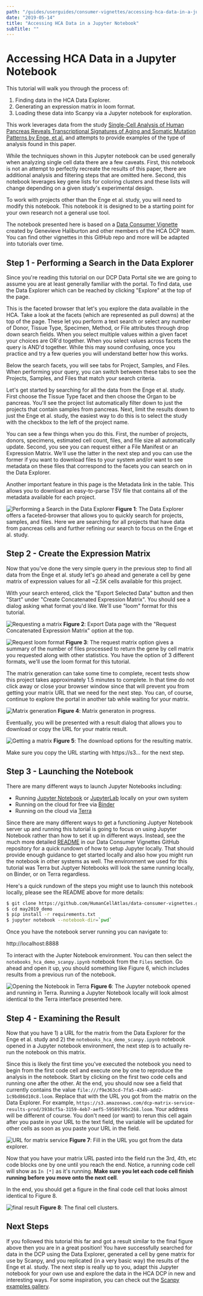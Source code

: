 ```yaml
---
path: "/guides/userguides/consumer-vignettes/accessing-hca-data-in-a-jupyter-notebook"
date: "2019-05-14"
title: "Accessing HCA Data in a Jupyter Notebook"
subTitle: ""
---
```


# Accessing HCA Data in a Jupyter Notebook

This tutorial will walk you through the process of:
 
1. Finding data in the HCA Data
Explorer.
1. Generating an expression matrix in loom format.
1. Loading these data into Scanpy via a Jupyter notebook for exploration.

This work leverages data from the study [Single-Cell Analysis of Human Pancreas Reveals Transcriptional Signatures of Aging and Somatic Mutation Patterns by Enge, et al.](https://www.ncbi.nlm.nih.gov/pmc/articles/PMC6047899/) and attempts to provide examples of the type of analysis found in this paper.  

While the techniques shown in this Jupyter notebook can be used generally when analyzing single cell data
there are a few caveats.  First, this notebook is not an attempt to perfectly recreate the results
of this paper, there are additional analysis and filtering steps that are omitted here.  Second,
this notebook leverages key gene lists for coloring clusters and these lists will change depending on a
given study's experimental design. 
 
 To work with projects other than the Enge et al. study, you
will need to modify this notebook. This notebook it is designed to be a starting point for your own research not a general use tool.

The notebook presented here is based on a [Data Consumer Vignette](https://github.com/HumanCellAtlas/data-consumer-vignettes)
created by Genevieve Haliburton and other members of the HCA DCP team.  You can find other vignettes in
this GitHub repo and more will be adapted into tutorials over time.

## Step 1 - Performing a Search in the Data Explorer

Since you're reading this tutorial on our DCP Data Portal site we are going to assume you are at least
generally familiar with the portal.  To find data, use the Data Explorer which can be reached by
clicking "Explore" at the top of the page.

This is the faceted browser that let's you explore the data available in the HCA.  Take a look at the
facets (which are represented as pull downs) at the top of the page.  These let you perform a
text search or select any number of Donor, Tissue Type, Specimen, Method, or File attributes
through drop down search fields.  When you select multiple values within a given facet your choices
are OR'd together.  When you select values across facets the query is AND'd together. While this
may sound confusing, once you practice and try a few queries you will understand better how this works.

Below the search facets, you will see tabs for Project, Samples, and Files.  When performing your query,
you can switch between these tabs to see the Projects, Samples, and Files that match your search
criteria.

Let's get started by searching for all the data from the Enge et al. study.  First choose the
Tissue Type facet and then choose the Organ to be pancreas.  You'll see the project list
automatically filter down to just the projects that contain samples from pancreas.  Next, limit the results down to just the Enge et al. study, the easiest way to do this is
to select the study with the checkbox to the left of the project name.
  
You can see a few things when
you do this.  First, the number of projects, donors, specimens, estimated cell count, files, and file
size all automatically update.  Second, you see you can request either a File Manifest or an
Expression Matrix.  We'll use the latter in the next step and you can use the former if you want to
download files to your system and/or want to see metadata on these files that correspond to the
facets you can search on in the Data Explorer.
  
Another important feature in this page is the Metadata
link in the table.  This allows you to download an easy-to-parse TSV file that contains all of
the metadata available for each project.

![Performing a Search in the Data Explorer](./_images/browser_searching.png "Search")
**Figure 1**: The Data Explorer offers a faceted-browser that allows you to quickly search for projects,
samples, and files. Here we are searching for all projects that have data from pancreas cells and
further refining our search to focus on the Enge et al. study.

## Step 2 - Create the Expression Matrix

Now that you've done the very simple query in the previous step to find all data from the Enge et al.
study let's go ahead and generate a cell by gene matrix of expression values for all ~2.5K cells
available for this project. 
 
With your search entered, click the
"Export Selected Data" button and then "Start" under "Create Concatenated Expression Matrix". You should see a dialog asking what format you'd like.  We'll
use "loom" format for this tutorial.

![Requesting a matrix](./_images/browser-request-matrix.png "Matrix")
**Figure 2**: Export Data page with the "Request Concatenated Expression Matrix" option at the top.

![Request loom format](./_images/browser-request-loom.png "Loom format")
**Figure 3**: The request matrix option gives a summary of the number of files processed to return the
gene by cell matrix you requested along with other statistics.  You have the option of 3 different formats,
we'll use the loom format for this tutorial.

The matrix generation can take some time to complete, recent tests show this project takes approximately
1.5 minutes to complete.  In that time do not click away or close your browser window since that will
prevent you from getting your matrix URL that we need for the next step.  You can, of course, continue
to explore the portal in another tab while waiting for your matrix.

![Matrix generation](./_images/browser-request-being-prepared.png "Matrix generation")
**Figure 4**: Matrix generaton in progress.

Eventually, you will be presented with a result dialog that allows you to download or copy the URL
for your matrix result.

![Getting a matrix](./_images/browser-download-matrix.png "Matrix")
**Figure 5**: The download options for the resulting matrix.

Make sure you copy the URL starting with https://s3... for the next step.

## Step 3 - Launching the Notebook

There are many different ways to launch Jupyter Notebooks including:

* Running [Jupyter Notebook](https://jupyter.org/) or [JupyterLab](https://blog.jupyter.org/jupyterlab-is-ready-for-users-5a6f039b8906) locally on your own system
* Running on the cloud for free via [Binder](https://mybinder.org/)
* Running on the cloud via [Terra](https://terra.bio/)

Since there are many different ways to get a functioning Juptyer Notebook server up and running
this tutorial is going to focus on using Jupyter Notebook rather than how to set it up in different
ways.  Instead, see the much more detailed [README](https://github.com/HumanCellAtlas/data-consumer-vignettes/may2019_demo) in our Data Consumer Vignettes GitHub repository for a quick rundown of how
to setup Jupyter locally.  That should provide enough guidance to get started locally and also
how you might run the notebook in other systems as well.  The environment we used for this tutorial
was Terra but Juptyer Notebooks will look the same running locally, on Binder, or on Terra regardless.

Here's a quick rundown of the steps you might use to launch this notebook locally, please see the README
above for more details:

```bash
$ git clone https://github.com/HumanCellAtlas/data-consumer-vignettes.git
$ cd may2019_demo
$ pip install -r requirements.txt
$ jupyter notebook --notebook-dir=`pwd`
```

Once you have the notebook server running you can navigate to:

http://localhost:8888

To interact with the Jupter Notebook environment.  You can then
select the `notebooks_hca_demo_scanpy.ipynb` notebook from the `Files` section.
Go ahead and open it up, you should something like Figure 6, which includes results
from a previous run of the notebook.

![Opening the Notebook in Terra](./_images/screen6.png "Notebook")
**Figure 6**: The Jupyter notebook opened and running in Terra.  Running a Jupyter Notebook locally will look almost identical to the Terra interface presented here.

## Step 4 - Examining the Result

Now that you have 1) a URL for the matrix from the Data Explorer for the Enge et al. study and 2)
the `notebooks_hca_demo_scanpy.ipynb` notebook opened in a Jupyter notebook environment,
the next step is to actually re-run the notebook on this matrix.  

Since this is likely the first time you've executed the notebook you need to begin
from the first code cell and execute one by one to reproduce the analysis in the notebook.
Start by clicking on the first two code cells and running one after the other.  At the end, you should
now see a field that currently contains the value `file:///f9e363cd-7fa5-4349-add2-1c9bd86d10c8.loom`.
Replace that with the URL you got from the matrix on the Data Explorer.  For example,
`https://s3.amazonaws.com/dcp-matrix-service-results-prod/3938cf5a-3159-4eb7-aef5-59589795c268.loom`.
Your address will be different of course.  You don't need (or want) to rerun this cell again after
you paste in your URL to the text field, the variable will be updated for other cells as soon as you paste your URL in the field.

![URL for matrix service](./_images/screen7.png "URL")
**Figure 7**: Fill in the URL you got from the data explorer.

Now that you have your matrix URL pasted into the field run the 3rd, 4th, etc code blocks one by one
until you reach the end.  Notice, a running code cell will show as `In [*]` as it's running.
**Make sure you let each code cell finish running before you move onto the next cell**.

In the end, you should get a figure in the final code cell that looks almost identical to Figure 8.

![final result](./_images/screen8.png "result")
**Figure 8**: The final cell clusters.

## Next Steps

If you followed this tutorial this far and got a result similar to the final figure above then
you are in a great position!  You have successfully searched for data in the DCP using the
Data Explorer, generated a cell by gene matrix for use by Scanpy, and you replicated (in a very
basic way) the results of the Enge et al. study.  The next step is really up to you, adapt this Jupyter
notebook for your own use and explore the data in the HCA DCP in new and interesting ways.
For some inspiration, you can check out the [Scanpy examples gallery](https://scanpy.readthedocs.io/en/latest/examples.html).
